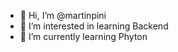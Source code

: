 - 👋 Hi, I’m @martinpini
- 👀 I’m interested in learning Backend
- 🌱 I’m currently learning Phyton


<!---
martinpini/martinpini is a ✨ special ✨ repository because its `README.md` (this file) appears on your GitHub profile.
You can click the Preview link to take a look at your changes.
--->
